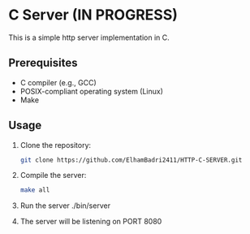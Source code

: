 # C Server (IN PROGRESS)

This is a simple http server implementation in C.

## Prerequisites

- C compiler (e.g., GCC)
- POSIX-compliant operating system (Linux)
- Make

## Usage

1. Clone the repository:

   ```bash
   git clone https://github.com/ElhamBadri2411/HTTP-C-SERVER.git
   ```

2. Compile the server:

   ```bash
   make all
   ```

3. Run the server ./bin/server
4. The server will be listening on PORT 8080
